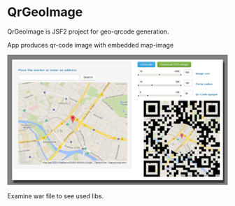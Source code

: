 QrGeoImage
==========

QrGeoImage is JSF2 project for geo-qrcode generation.

App produces qr-code image with embedded map-image

![screenshot](GeoQr/screenshot/q_en_s.png)


Examine war file to see used libs.
